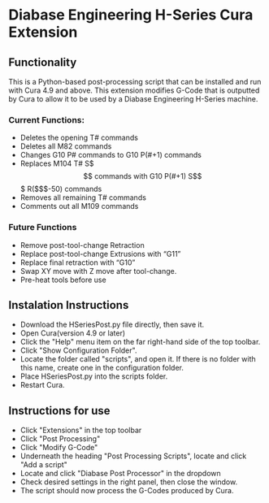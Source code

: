 # Diabase Engineering H-Series Cura Extension

## Functionality
This is a Python-based post-processing script that can be installed and run with Cura 4.9 and above. This extension modifies G-Code that is outputted by Cura to allow it to be used by a Diabase Engineering H-Series machine.

### Current Functions:
* Deletes the opening T# commands
* Deletes all M82 commands
* Changes G10 P# commands to G10 P(#+1) commands
* Replaces M104 T# S$$$ commands with G10 P(#+1) S$$$ R($$$-50) commands
* Removes all remaining T# commands
* Comments out all M109 commands

### Future Functions
* Remove post-tool-change Retraction
* Replace post-tool-change Extrusions with “G11”
* Replace final retraction with “G10”
* Swap XY move with Z move after tool-change.
* Pre-heat tools before use

## Instalation Instructions
* Download the HSeriesPost.py file directly, then save it. 
* Open Cura(version 4.9 or later)
* Click the "Help" menu item on the far right-hand side of the top toolbar.
* Click "Show Configuration Folder".
* Locate the folder called "scripts", and open it. If there is no folder with this name, create one in the configuration folder.
* Place HSeriesPost.py into the scripts folder.
* Restart Cura.

## Instructions for use
* Click "Extensions" in the top toolbar
* Click "Post Processing"
* Click "Modify G-Code"
* Underneath the heading "Post Processing Scripts", locate and click "Add a script"
* Locate and click "Diabase Post Processor" in the dropdown
* Check desired settings in the right panel, then close the window.
* The script should now process the G-Codes produced by Cura. 
